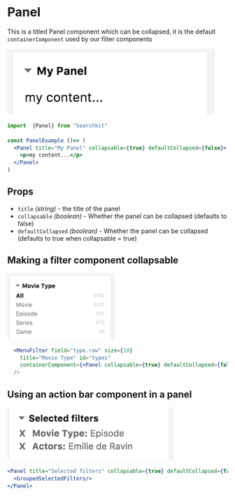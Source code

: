 # Panel
This is a titled Panel component which can be collapsed, it is the default `containerComponent` used by our filter components

<img src="./assets/panel.png" height="150px"/>

```jsx
import  {Panel} from "Searchkit"

const PanelExample ()=> (
  <Panel title="My Panel" collapsable={true} defaultCollapsed={false}>
    <p>my content...</p>
  </Panel>
)

```


## Props
  - `title` *(string)*  - the title of the panel
  - `collapsable` *(boolean)* - Whether the panel can be collapsed (defaults to false)
  - `defaultCollapsed` *(boolean)* - Whether the panel can be collapsed (defaults to true when collapsable = true)


## Making a filter component collapsable
<img src="./assets/panel-menu-collapsable.png" height="150px"/>

```jsx
  <MenuFilter field="type.raw" size={10}
    title="Movie Type" id="types"
    containerComponent={<Panel collapsable={true} defaultCollapsed={false}/>}/>
  />
```

## Using an action bar component in a panel
<img src="./assets/panel-action-component.png" height="120px"/>

```jsx
<Panel title="Selected filters" collapsable={true} defaultCollapsed={false}>
  <GroupedSelectedFilters/>
</Panel>
```

